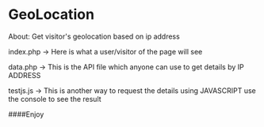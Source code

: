 # GeoLocation
About: Get visitor's geolocation based on ip address

index.php -> Here is what a user/visitor of the page will see

data.php -> This is the API file which anyone can use to get details by IP ADDRESS

testjs.js -> This is another way to request the details using JAVASCRIPT use the console to see the result


####Enjoy

